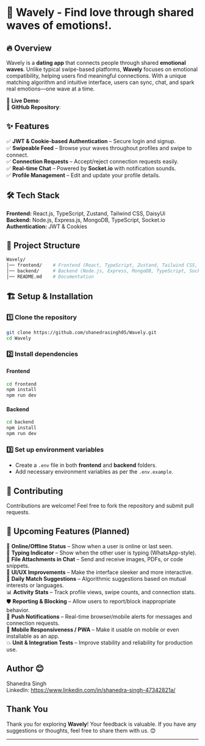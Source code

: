 # 🚀 Wavely - Find love through shared waves of emotions!.

## 🔥 Overview

Wavely is a **dating app** that connects people through shared **emotional waves**. Unlike typical swipe-based platforms, **Wavely** focuses on emotional compatibility, helping users find meaningful connections. With a unique matching algorithm and intuitive interface, users can sync, chat, and spark real emotions—one wave at a time.

🚀 **Live Demo**: [](#)  
📌 **GitHub Repository**: [](#)

## ✨ Features

✅ **JWT & Cookie-based Authentication** – Secure login and signup.  
✅ **Swipeable Feed** – Browse your waves throughout profiles and swipe to connect.  
✅ **Connection Requests** – Accept/reject connection requests easily.  
✅ **Real-time Chat** – Powered by **Socket.io** with notification sounds.  
✅ **Profile Management** – Edit and update your profile details.

## 🛠 Tech Stack

**Frontend:** React.js, TypeScript, Zustand, Tailwind CSS, DaisyUi  
**Backend:** Node.js, Express.js, MongoDB, TypeScript, Socket.io  
**Authentication:** JWT & Cookies

## 📂 Project Structure

```bash
Wavely/
│── frontend/    # Frontend (React, TypeScript, Zustand, Tailwind CSS, DaisyUi)
│── backend/     # Backend (Node.js, Express, MongoDB, TypeScript, Socket.io)
│── README.md    # Documentation
```

## 🏗️ Setup & Installation

### 1️⃣ Clone the repository

```bash
git clone https://github.com/shanedrasingh05/Wavely.git
cd Wavely
```

### 2️⃣ Install dependencies

#### Frontend

```bash
cd frontend
npm install
npm run dev
```

#### Backend

```bash
cd backend
npm install
npm run dev
```

### 3️⃣ Set up environment variables

- Create a `.env` file in both **frontend** and **backend** folders.
- Add necessary environment variables as per the `.env.example`.

## 🚀 Contributing

Contributions are welcome! Feel free to fork the repository and submit pull requests.

## 🧠 Upcoming Features (Planned)

🚧 **Online/Offline Status** – Show when a user is online or last seen.  
💬 **Typing Indicator** – Show when the other user is typing (WhatsApp-style).  
📎 **File Attachments in Chat** – Send and receive images, PDFs, or code snippets.  
🎨 **UI/UX Improvements** – Make the interface sleeker and more interactive.  
🎯 **Daily Match Suggestions** – Algorithmic suggestions based on mutual interests or languages.  
📊 **Activity Stats** – Track profile views, swipe counts, and connection stats.  
🛡️ **Reporting & Blocking** – Allow users to report/block inappropriate behavior.  
🔔 **Push Notifications** – Real-time browser/mobile alerts for messages and connection requests.  
📱 **Mobile Responsiveness / PWA** – Make it usable on mobile or even installable as an app.  
💥 **Unit & Integration Tests** – Improve stability and reliability for production use.

## Author 😊

Shanedra Singh \
LinkedIn: https://www.linkedin.com/in/shanedra-singh-47342821a/

## Thank You

Thank you for exploring **Wavely**! Your feedback is valuable. If you have any suggestions or thoughts, feel free to share them with us. 😊

---
